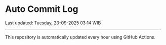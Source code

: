 # Auto Commit Log

Last updated: Tuesday, 23-09-2025 03:14 WIB

---

This repository is automatically updated every hour using GitHub Actions.
